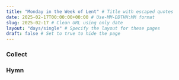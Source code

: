 ```yaml
---
title: "Monday in the Week of Lent" # Title with escaped quotes
date: 2025-02-17T00:00:00+00:00 # Use-MM-DDTHH:MM format
slug: 2025-02-17 # Clean URL using only date
layout: "days/single" # Specify the layout for these pages
draft: false # Set to true to hide the page
---
```


### Collect


### Hymn